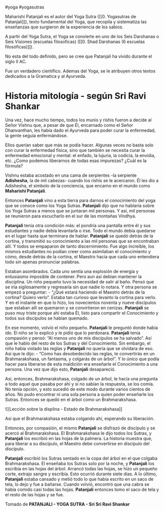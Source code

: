 #yoga #yogasutras

Maharishi Patanjali es el autor del Yoga Sutra ([[0. Yogasutras de Patanjali]]), texto fundamental del Yoga, que recopila y sistematiza las enseñanzas que surgieron de la experiencia de los sabios.

A partir del Yoga Sutra, el Yoga se convierte en uno de los Seis Darshanas o Seis Visiones (escuelas filosoficas) ([[0. Shad Darshanas (6 escuelas filosóficas)]]).

No esta del todo definido, pero se cree que Patanjali ha vivido durante el siglo II AC.

Fue un verdadero cientifico. Ademas del Yoga, se le atribuyen otros textos dedicados a la Gramatica y al Ayurveda.

# Historia mitología - según Sri Ravi Shankar

Una vez, hace mucho tiempo, todos los munis y rishis fueron a decide al Señor Vishnu que, a pesar de que Él, encarnado como el Señor Dhanvanthan, les había dado el Ayurveda para poder curar la enfermedad, la gente seguía enfermándose.

Ellos querían saber que más se podía hacer. Algunas veces no basta solo con curar la enfermedad física, sino que también se necesita curar la enfermedad emocional y mental: el enfado, la lujuria, la codicia, la envidia, etc. ¿Como podemos liberarnos de todas esas impurezas? ¿Cuál es la fórmula?

Vishnu estaba acostado en una cama de serpientes -la serpiente **Adishesha**, la de mil cabezas- cuando los rishis se le acercaron. Él les dio a Adishesha, el símbolo de la conciencia, que encarno en el mundo como **Maharishi Patanjali**.

Entonces **Patanjali** vino a esta tierra para darnos el conocimiento del yoga que se conoce como los Yoga Sutras. **Patanjali** dijo que no hablaría sobre los Yoga Sutras a menos que se juntaran mil personas. Y así, mil personas se reunieron para escucharlo en el sur de las montañas Vindhya.

**Patanjali** tenía otra condición más: el pondría una pantalla entre él y sus estudiantes y nadie debía levantarla o irse. Todo el mundo debía quedarse en el lugar hasta que terminara de hablar. **Patanjali** se quedó detrás de la cortina, y transmitió su conocimiento a las mil personas que se encontraban allí. Y todos se empaparon de tanto discernimiento. Fue algo increíble, los mismos estudiantes no podían creer como asimilaban el conocimiento y cómo, desde detrás de la cortina, el Maestro hacía que cada uno entendiera todo sin apenas pronunciar palabras.

Estaban asombrados. Cada uno sentía una explosión de energía y entusiasmo imposible de contener. Pero aun así debían mantener la disciplina. Un niño pequeño tuvo la necesidad de salir al baño. Pensó que se iría sigilosamente y regresaría sin que nadie lo notara. Y otra persona se empezó a preguntar: - “¿Qué estará haciendo el Maestro detrás de la cortina? Quiero verlo”. Estaba tan curioso que levanto la cortina para verlo. Y en el instante en que lo hizo, los novecientos noventa y nueve discípulos que estaban allí se quemaron y se convirtieron en cenizas. **Patanjali** se puso muy triste porque ahí estaba Él, listo para compartir el Conocimiento y todos sus discípulos se habían quemado.

En ese momento, volvió el niño pequeño. **Patanjali** le preguntó donde había ido. El niño se lo explicó y le pidió que lo perdonara. **Patanjali** tenía compasión y pensó: “Al menos uno de mis discípulos se ha salvado”. Así que le hablo del resto de los Sutras y del Conocimiento. Sin embargo, el niño había violado las reglas y **Patanjali** no quería que se olvidara de eso. Así que le dijo: - “Como has desobedecido las reglas, te convertirás en un Brahmarakshasa, un fantasma, y colgarás de un árbol”. Y lo único que podía hacer para liberarse de esta maldición era enseñarle el Conocimiento a una persona. Una vez que dijo esto, **Patanjali** desapareció.

Así, entonces, Brahmarakshasa, colgado de un árbol, le hacía una pregunta a todo aquel que pasaba por ahí y si no sabían la respuesta, se los comía. No tenía opción, y esto sucedió de este modo durante varios cientos de años. No pudo encontrar ni una sola persona a quien poder enseñarle los Sutras. Entonces se quedó en el árbol como un Brahmarakshasa. 

![[Lección sobre la displina - Estado de Brahmarakshasa]]

Así que el Brahmarakshasa estaba colgando ahí, esperando su liberación.

Entonces, por compasión, el mismo **Patanjali** se disfrazó de discípulo y se acercó al Brahmarakshasa. El Brahmarakshasa le dijo todos los Sutras, y **Patanjali** los escribió en las hojas de la palmera. La historia muestra que, para liberar a su discípulo, el Maestro debe convertirse en discípulo del discípulo.

**Patanjali** escribió los Sutras sentado en la copa del árbol en el que colgaba Brahmarakshasa. El enseñaba los Sutras solo por la noche, y **Patanjali** los escribía en las hojas del árbol. Arrancó todas las hojas, se hizo un pequeño corte, extrajo sangre y escribía. Esto ocurrió durante siete días. A lo último, **Patanjali** estaba cansado y metió todo lo que había escrito en un saco de tela, lo dejo y fue a bañarse. Cuando volvió, encontró que una cabra se había comido casi todas las hojas. **Patanjali** entonces tomo el saco de tela y el resto de las hojas y se fue.

Tomado de **PATANJALI - YOGA SUTRA - Sri Sri Ravi Shankar**